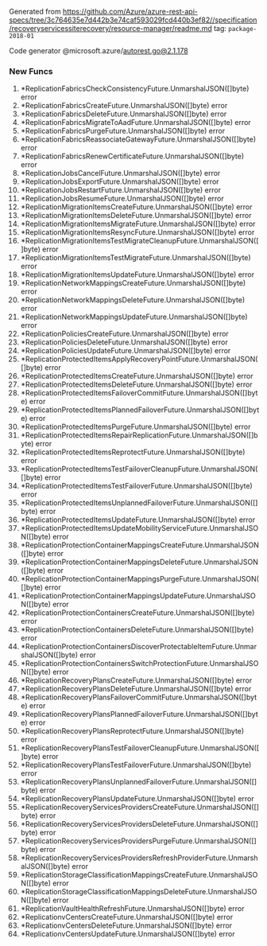 Generated from https://github.com/Azure/azure-rest-api-specs/tree/3c764635e7d442b3e74caf593029fcd440b3ef82//specification/recoveryservicessiterecovery/resource-manager/readme.md tag: `package-2018-01`

Code generator @microsoft.azure/autorest.go@2.1.178


### New Funcs

1. *ReplicationFabricsCheckConsistencyFuture.UnmarshalJSON([]byte) error
1. *ReplicationFabricsCreateFuture.UnmarshalJSON([]byte) error
1. *ReplicationFabricsDeleteFuture.UnmarshalJSON([]byte) error
1. *ReplicationFabricsMigrateToAadFuture.UnmarshalJSON([]byte) error
1. *ReplicationFabricsPurgeFuture.UnmarshalJSON([]byte) error
1. *ReplicationFabricsReassociateGatewayFuture.UnmarshalJSON([]byte) error
1. *ReplicationFabricsRenewCertificateFuture.UnmarshalJSON([]byte) error
1. *ReplicationJobsCancelFuture.UnmarshalJSON([]byte) error
1. *ReplicationJobsExportFuture.UnmarshalJSON([]byte) error
1. *ReplicationJobsRestartFuture.UnmarshalJSON([]byte) error
1. *ReplicationJobsResumeFuture.UnmarshalJSON([]byte) error
1. *ReplicationMigrationItemsCreateFuture.UnmarshalJSON([]byte) error
1. *ReplicationMigrationItemsDeleteFuture.UnmarshalJSON([]byte) error
1. *ReplicationMigrationItemsMigrateFuture.UnmarshalJSON([]byte) error
1. *ReplicationMigrationItemsResyncFuture.UnmarshalJSON([]byte) error
1. *ReplicationMigrationItemsTestMigrateCleanupFuture.UnmarshalJSON([]byte) error
1. *ReplicationMigrationItemsTestMigrateFuture.UnmarshalJSON([]byte) error
1. *ReplicationMigrationItemsUpdateFuture.UnmarshalJSON([]byte) error
1. *ReplicationNetworkMappingsCreateFuture.UnmarshalJSON([]byte) error
1. *ReplicationNetworkMappingsDeleteFuture.UnmarshalJSON([]byte) error
1. *ReplicationNetworkMappingsUpdateFuture.UnmarshalJSON([]byte) error
1. *ReplicationPoliciesCreateFuture.UnmarshalJSON([]byte) error
1. *ReplicationPoliciesDeleteFuture.UnmarshalJSON([]byte) error
1. *ReplicationPoliciesUpdateFuture.UnmarshalJSON([]byte) error
1. *ReplicationProtectedItemsApplyRecoveryPointFuture.UnmarshalJSON([]byte) error
1. *ReplicationProtectedItemsCreateFuture.UnmarshalJSON([]byte) error
1. *ReplicationProtectedItemsDeleteFuture.UnmarshalJSON([]byte) error
1. *ReplicationProtectedItemsFailoverCommitFuture.UnmarshalJSON([]byte) error
1. *ReplicationProtectedItemsPlannedFailoverFuture.UnmarshalJSON([]byte) error
1. *ReplicationProtectedItemsPurgeFuture.UnmarshalJSON([]byte) error
1. *ReplicationProtectedItemsRepairReplicationFuture.UnmarshalJSON([]byte) error
1. *ReplicationProtectedItemsReprotectFuture.UnmarshalJSON([]byte) error
1. *ReplicationProtectedItemsTestFailoverCleanupFuture.UnmarshalJSON([]byte) error
1. *ReplicationProtectedItemsTestFailoverFuture.UnmarshalJSON([]byte) error
1. *ReplicationProtectedItemsUnplannedFailoverFuture.UnmarshalJSON([]byte) error
1. *ReplicationProtectedItemsUpdateFuture.UnmarshalJSON([]byte) error
1. *ReplicationProtectedItemsUpdateMobilityServiceFuture.UnmarshalJSON([]byte) error
1. *ReplicationProtectionContainerMappingsCreateFuture.UnmarshalJSON([]byte) error
1. *ReplicationProtectionContainerMappingsDeleteFuture.UnmarshalJSON([]byte) error
1. *ReplicationProtectionContainerMappingsPurgeFuture.UnmarshalJSON([]byte) error
1. *ReplicationProtectionContainerMappingsUpdateFuture.UnmarshalJSON([]byte) error
1. *ReplicationProtectionContainersCreateFuture.UnmarshalJSON([]byte) error
1. *ReplicationProtectionContainersDeleteFuture.UnmarshalJSON([]byte) error
1. *ReplicationProtectionContainersDiscoverProtectableItemFuture.UnmarshalJSON([]byte) error
1. *ReplicationProtectionContainersSwitchProtectionFuture.UnmarshalJSON([]byte) error
1. *ReplicationRecoveryPlansCreateFuture.UnmarshalJSON([]byte) error
1. *ReplicationRecoveryPlansDeleteFuture.UnmarshalJSON([]byte) error
1. *ReplicationRecoveryPlansFailoverCommitFuture.UnmarshalJSON([]byte) error
1. *ReplicationRecoveryPlansPlannedFailoverFuture.UnmarshalJSON([]byte) error
1. *ReplicationRecoveryPlansReprotectFuture.UnmarshalJSON([]byte) error
1. *ReplicationRecoveryPlansTestFailoverCleanupFuture.UnmarshalJSON([]byte) error
1. *ReplicationRecoveryPlansTestFailoverFuture.UnmarshalJSON([]byte) error
1. *ReplicationRecoveryPlansUnplannedFailoverFuture.UnmarshalJSON([]byte) error
1. *ReplicationRecoveryPlansUpdateFuture.UnmarshalJSON([]byte) error
1. *ReplicationRecoveryServicesProvidersCreateFuture.UnmarshalJSON([]byte) error
1. *ReplicationRecoveryServicesProvidersDeleteFuture.UnmarshalJSON([]byte) error
1. *ReplicationRecoveryServicesProvidersPurgeFuture.UnmarshalJSON([]byte) error
1. *ReplicationRecoveryServicesProvidersRefreshProviderFuture.UnmarshalJSON([]byte) error
1. *ReplicationStorageClassificationMappingsCreateFuture.UnmarshalJSON([]byte) error
1. *ReplicationStorageClassificationMappingsDeleteFuture.UnmarshalJSON([]byte) error
1. *ReplicationVaultHealthRefreshFuture.UnmarshalJSON([]byte) error
1. *ReplicationvCentersCreateFuture.UnmarshalJSON([]byte) error
1. *ReplicationvCentersDeleteFuture.UnmarshalJSON([]byte) error
1. *ReplicationvCentersUpdateFuture.UnmarshalJSON([]byte) error
